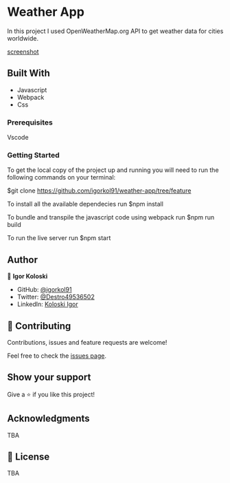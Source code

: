 # Weather App

In this project I used OpenWeatherMap.org API to get weather data for cities worldwide.

[screenshot](./Screenshot_20210712_154632.png)

## Built With

- Javascript
- Webpack
- Css

### Prerequisites

Vscode

### Getting Started

To get the local copy of the project up and running you will need to run the following commands on your terminal:

$git clone https://github.com/igorkol91/weather-app/tree/feature

To install all the available dependecies run $npm install

To bundle and transpile the javascript code using webpack run $npm run build

To run the live server run $npm start

## Author

👤 **Igor Koloski**

- GitHub: [@igorkol91](https://github.com/igorkol91)
- Twitter: [@Destro49536502](https://twitter.com/Destro49536502)
- LinkedIn: [Koloski Igor](https://www.linkedin.com/in/igor-koloski-a754aa208/)

## 🤝 Contributing

Contributions, issues and feature requests are welcome!

Feel free to check the [issues page](https://github.com/igorkol91/weather-app/issues/).

## Show your support

Give a ⭐️ if you like this project!

## Acknowledgments

TBA

## 📝 License

TBA
